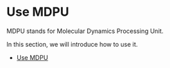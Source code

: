 # Use MDPU

MDPU stands for Molecular Dynamics Processing Unit.

In this section, we will introduce how to use it.

- [Use MDPU](mdpu.md)
